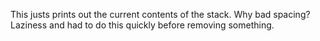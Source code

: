 This justs prints out the current contents of the stack.
Why bad  spacing? Laziness and had to do this quickly before removing something.
